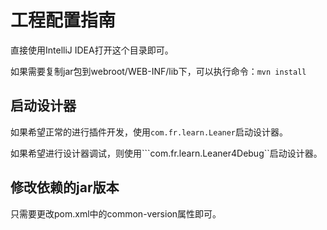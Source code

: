 # 工程配置指南

直接使用IntelliJ IDEA打开这个目录即可。

如果需要复制jar包到webroot/WEB-INF/lib下，可以执行命令：```mvn install```

## 启动设计器

如果希望正常的进行插件开发，使用```com.fr.learn.Leaner```启动设计器。

如果希望进行设计器调试，则使用```com.fr.learn.Leaner4Debug``启动设计器。

## 修改依赖的jar版本

只需要更改pom.xml中的common-version属性即可。